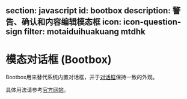 ﻿section: javascript
id: bootbox
description: 警告、确认和内容编辑模态框
icon: icon-question-sign
filter: motaiduihuakuang mtdhk
---

# 模态对话框 (Bootbox)

Bootbox用来替代系统内置对话框，并于[对话框](#javascript/modal)保持一致的外观。

具体用法请参考[官方网站](http://bootboxjs.com/#)。

